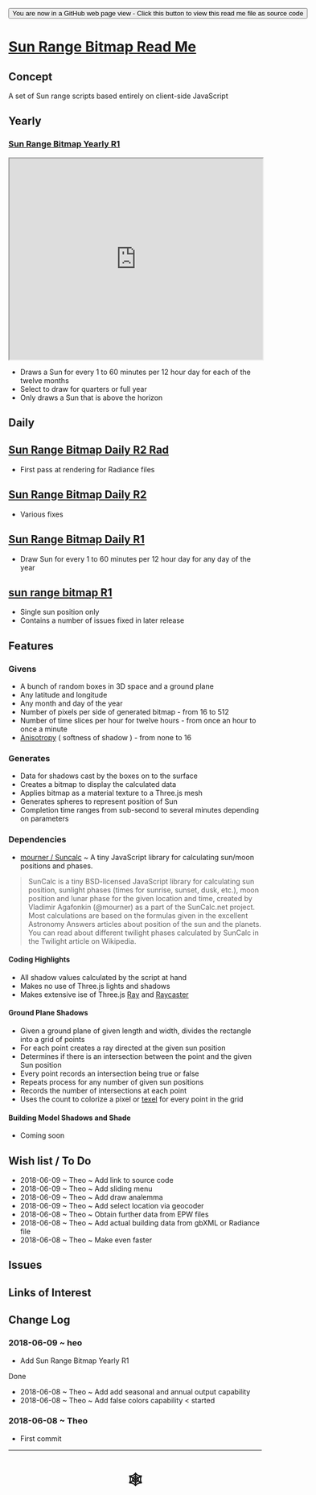 <span style=display:none; >[You are now in a GitHub source code view - click this link to view Read Me file as a web page](http://www.ladybug.tools/spider/index.html#solar-well/sun-range-bitmap/README.md "View file as a web page." ) </span>

<div><input type=button onclick="window.location.href='https://github.com/ladybug-tools/spider/tree/master/solar-well/sun-range-bitmap/README.md'"
value="You are now in a GitHub web page view - Click this button to view this read me file as source code" ><div>

# [Sun Range Bitmap Read Me]( #solar-well/sun-range-bitmap/README.md )


## Concept

A set of Sun range scripts based entirely on client-side JavaScript

## Yearly

### [Sun Range Bitmap Yearly R1]( https://www.ladybug.tools/spider/solar-well/sun-range-bitmap/sun-range-bitmap-yearly-r1.html )

<iframe class=iframeReadMe src=https://www.ladybug.tools/spider/solar-well/sun-range-bitmap/sun-range-bitmap-yearly-r1.html width=100% height=400px >Iframes are not displayed on github.com</iframe>

* Draws a Sun for every 1 to 60 minutes per 12 hour day for each of the twelve months
* Select to draw for quarters or full year
* Only draws a Sun that is above the horizon


## Daily

## [Sun Range Bitmap Daily R2 Rad]( https://www.ladybug.tools/spider/solar-well/sun-range-bitmap/daily-r2-rad/sun-range-bitmap-daily.html )

* First pass at rendering for Radiance files

## [Sun Range Bitmap Daily R2]( https://www.ladybug.tools/spider/solar-well/sun-range-bitmap/daily-r2/sun-range-bitmap-daily.html )

* Various fixes


## [Sun Range Bitmap Daily R1]( https://www.ladybug.tools/spider/solar-well/sun-range-bitmap/sun-range-bitmap-daily-r1.html )

* Draw Sun for every 1 to 60 minutes per 12 hour day for any day of the year

## [sun range bitmap R1]( https://www.ladybug.tools/spider/solar-well/sun-range-bitmap/sun-range-bitmap-r1.html )

* Single sun position only
* Contains a number of issues fixed in later release

## Features

### Givens
* A bunch of random boxes in 3D space and a ground plane
* Any latitude and longitude
* Any month and day of the year
* Number of pixels per side of generated bitmap - from 16 to 512
* Number of time slices per hour for twelve hours - from once an hour to once a minute
* [Anisotropy]( https://en.wikipedia.org/wiki/Anisotropy ) ( softness of shadow ) - from none to 16

### Generates
* Data for shadows cast by the boxes on to the surface
* Creates a bitmap to display the calculated data
* Applies bitmap as a material texture to a Three.js mesh
* Generates spheres to represent position of Sun
* Completion time ranges from sub-second to several minutes depending on parameters

### Dependencies

* [mourner / Suncalc]( https://github.com/mourner/suncalc ) ~ A tiny JavaScript library for calculating sun/moon positions and phases.

> SunCalc is a tiny BSD-licensed JavaScript library for calculating sun position, sunlight phases (times for sunrise, sunset, dusk, etc.), moon position and lunar phase for the given location and time, created by Vladimir Agafonkin (@mourner) as a part of the SunCalc.net project.
> Most calculations are based on the formulas given in the excellent Astronomy Answers articles about position of the sun and the planets. You can read about different twilight phases calculated by SunCalc in the Twilight article on Wikipedia.

#### Coding Highlights

* All shadow values calculated by the script at hand
* Makes no use of Three.js lights and shadows
* Makes extensive ise of Three.js [Ray]( https://threejs.org/docs/#api/math/Ray ) and [Raycaster]( https://threejs.org/docs/#api/core/Raycaster )

#### Ground Plane Shadows

* Given a ground plane of given length and width, divides the rectangle into a grid of points
* For each point creates a ray directed at the given sun position
* Determines if there is an intersection between the point and the given Sun position
* Every point records an intersection being true or false
* Repeats process for any number of given sun positions
* Records the number of intersections at each point
* Uses the count to colorize a pixel or [texel]( https://en.wikipedia.org/wiki/Texel_(graphics) ) for every point in the grid


#### Building Model Shadows and Shade

* Coming soon



## Wish list / To Do

* 2018-06-09 ~ Theo ~ Add link to source code
* 2018-06-09 ~ Theo ~ Add sliding menu
* 2018-06-09 ~ Theo ~ Add draw analemma
* 2018-06-09 ~ Theo ~ Add select location via geocoder
* 2018-06-08 ~ Theo ~ Obtain further data from EPW files
* 2018-06-08 ~ Theo ~ Add actual building data from gbXML or Radiance file
* 2018-06-08 ~ Theo ~ Make even faster


## Issues



## Links of Interest



## Change Log


### 2018-06-09 ~ heo

* Add Sun Range Bitmap Yearly R1

Done
* 2018-06-08 ~ Theo ~ Add add seasonal and annual output capability
* 2018-06-08 ~ Theo ~ Add false colors capability < started


### 2018-06-08 ~ Theo

* First commit


***

# <center title="hello!" ><a href=javascript:window.scrollTo(0,0); style=text-decoration:none; > &#x1f578; </a></center>



